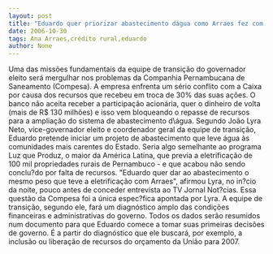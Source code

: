 ```yaml
---
layout: post
title: "Eduardo quer priorizar abastecimento dágua como Arraes fez com eletrificação rural"
date: 2006-10-30
tags: Ana Arraes,crédito rural,eduardo
author: None
---
```

Uma das missões fundamentais da equipe de transição do governador eleito será mergulhar nos problemas da Companhia Pernambucana de Saneamento (Compesa). A empresa enfrenta um sério conflito com a Caixa por causa dos recursos que recebeu em troca de 30% das suas ações.
O banco não aceita receber a participação acionária, quer o dinheiro de volta (mais de R$ 130 milhões) e isso vem bloqueando o repasse de recursos para a ampliação do sistema de abastecimento d\água.
Segundo João Lyra Neto, vice-governador eleito e coordenador geral da equipe de transição, Eduardo pretende iniciar um projeto de abastecimento que leve água às comunidades mais carentes do Estado.
Seria algo semelhante ao programa Luz que Produz, o maior da América Latina, que previa a eletrificação de 100 mil propriedades rurais de Pernambuco - e que acabou não sendo conclu?do por falta de recursos.
\"Eduardo quer dar ao abastecimento o mesmo peso que teve a eletrificação com Arraes\", afirmou Lyra, no in?cio da noite, pouco antes de conceder entrevista ao TV Jornal Not?cias.
Essa questão da Compesa foi a única espec?fica apontada por Lyra. 
A equipe de transição, segundo ele, fará um diagnóstico amplo das condições financeiras e administrativas do governo. Todos os dados serão resumidos num documento para que Eduardo comece a tomar suas primeiras decisões de governo.
É a partir do diagnóstico que ele buscará, por exemplo, a inclusão ou liberação de recursos do orçamento da União para 2007. 